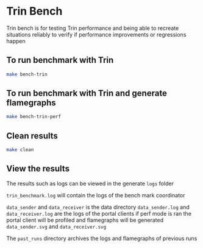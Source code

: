 # Trin Bench
Trin bench is for testing Trin performance and being able to recreate situations reliably to verify if performance improvements or regressions happen

## To run benchmark with Trin
```sh
make bench-trin
```

## To run benchmark with Trin and generate flamegraphs
```sh
make bench-trin-perf
```

## Clean results
```sh
make clean
```

## View the results

The results such as logs can be viewed in the generate `logs` folder

`trin_benchmark.log` will contain the logs of the bench mark coordinator

`data_sender` and `data_receiver` is the data directory
`data_sender.log` and `data_receiver.log` are the logs of the portal clients
if perf mode is ran the portal client will be profiled and flamegraphs will be generated `data_sender.svg` and `data_receiver.svg`

The `past_runs` directory archives the logs and flamegraphs of previous runs
